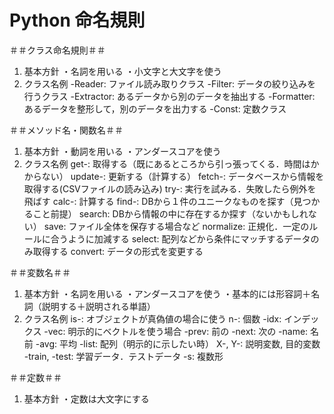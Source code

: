 # Python 命名規則

＃＃クラス命名規則＃＃
1. 基本方針
・名詞を用いる
・小文字と大文字を使う
2. クラス名例
-Reader: ファイル読み取りクラス
-Filter: データの絞り込みを行うクラス
-Extractor: あるデータから別のデータを抽出する
-Formatter: あるデータを整形して，別のデータを出力する
-Const: 定数クラス


＃＃メソッド名・関数名＃＃
1. 基本方針
・動詞を用いる
・アンダースコアを使う
2. クラス名例
get-: 取得する（既にあるところから引っ張ってくる．時間はかからない）
update-: 更新する（計算する）
fetch-: データベースから情報を取得する(CSVファイルの読み込み)
try-: 実行を試みる．失敗したら例外を飛ばす
calc-: 計算する
find-: DBから１件のユニークなものを探す（見つかること前提）
search: DBから情報の中に存在するか探す（ないかもしれない）
save: ファイル全体を保存する場合など
normalize: 正規化．一定のルールに合うように加減する
select: 配列などから条件にマッチするデータのみ取得する
convert: データの形式を変更する

＃＃変数名＃＃
1. 基本方針
・名詞を用いる
・アンダースコアを使う
・基本的には形容詞＋名詞（説明する＋説明される単語）
2. クラス名例
is-: オブジェクトが真偽値の場合に使う
n-: 個数
-idx: インデックス
-vec: 明示的にベクトルを使う場合
-prev: 前の
-next: 次の
-name: 名前
-avg: 平均
-list: 配列（明示的に示したい時）
X-, Y-: 説明変数, 目的変数
-train, -test: 学習データ．テストデータ
-s: 複数形

＃＃定数＃＃
1. 基本方針
・定数は大文字にする
